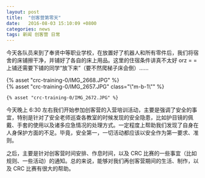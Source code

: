 ```yaml
---
layout: post
title:  "创客营第零天"
date:   2016-08-03 15:10:09 +0800
categories: news
tags: 新闻 创客营 日常
---
```


今天各队员来到了奉贤中等职业学校，在放置好了机器人和所有零件后，我们将宿舍的床铺擦干净，并铺好了各自的床上用品。这里的住宿条件讲真不太好 orz = = 上铺还需要下铺的同学“放下来”（要不然爬梯子床会倒）……

<div class="row">
  <div class="col-md-6">
    {% asset "crc-training-0/IMG_2668.JPG" %}
  </div>
  <div class="col-md-6">
    {% asset "crc-training-0/IMG_2657.JPG" class="\"m-b-1\"" %}

    {% asset "crc-training-0/IMG_2672.JPG" %}
  </div>
</div>

今天晚上 6:30 左右我们开始参加创客营的入营培训活动，主要是强调了安全的事宜，特别是针对了安全老师巡查各教室的时候发现的安全隐患，比如护目镜的佩戴、手套的使用以及诸多应急情况的处理方式。一定程度上帮助我们发现了自身在人身保护方面的不足。毕竟，安全第一，一切活动都应该以安全作为第一要求、准则。

之后，主要是针对创客营时间安排、作息时间，以及 CRC 比赛的一些事宜（比如规则、一些活动）的通知。总的来说，能够对我们再创客营期间的生活、制作，以及 CRC 比赛有很大的帮助。
